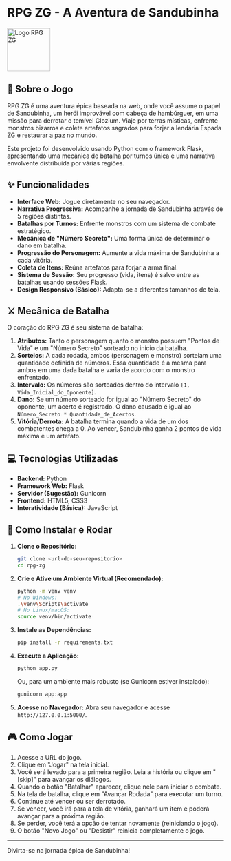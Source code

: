 # RPG ZG - A Aventura de Sandubinha

<img src="./static/imagens/logo.jpg" alt="Logo RPG ZG" width="100">

## 📜 Sobre o Jogo

RPG ZG é uma aventura épica baseada na web, onde você assume o papel de Sandubinha, um herói improvável com cabeça de hambúrguer, em uma missão para derrotar o temível Glozium. Viaje por terras místicas, enfrente monstros bizarros e colete artefatos sagrados para forjar a lendária Espada ZG e restaurar a paz no mundo.

Este projeto foi desenvolvido usando Python com o framework Flask, apresentando uma mecânica de batalha por turnos única e uma narrativa envolvente distribuída por várias regiões.

## ✨ Funcionalidades

* **Interface Web:** Jogue diretamente no seu navegador.
* **Narrativa Progressiva:** Acompanhe a jornada de Sandubinha através de 5 regiões distintas.
* **Batalhas por Turnos:** Enfrente monstros com um sistema de combate estratégico.
* **Mecânica de "Número Secreto":** Uma forma única de determinar o dano em batalha.
* **Progressão do Personagem:** Aumente a vida máxima de Sandubinha a cada vitória.
* **Coleta de Itens:** Reúna artefatos para forjar a arma final.
* **Sistema de Sessão:** Seu progresso (vida, itens) é salvo entre as batalhas usando sessões Flask.
* **Design Responsivo (Básico):** Adapta-se a diferentes tamanhos de tela.

## ⚔️ Mecânica de Batalha

O coração do RPG ZG é seu sistema de batalha:

1.  **Atributos:** Tanto o personagem quanto o monstro possuem "Pontos de Vida" e um "Número Secreto" sorteado no início da batalha.
2.  **Sorteios:** A cada rodada, ambos (personagem e monstro) sorteiam uma quantidade definida de números. Essa quantidade é a mesma para ambos em uma dada batalha e varia de acordo com o monstro enfrentado.
3.  **Intervalo:** Os números são sorteados dentro do intervalo `[1, Vida_Inicial_do_Oponente]`.
4.  **Dano:** Se um número sorteado for igual ao "Número Secreto" do oponente, um acerto é registrado. O dano causado é igual ao `Número_Secreto * Quantidade_de_Acertos`.
5.  **Vitória/Derrota:** A batalha termina quando a vida de um dos combatentes chega a 0. Ao vencer, Sandubinha ganha 2 pontos de vida máxima e um artefato.

## 💻 Tecnologias Utilizadas

* **Backend:** Python
* **Framework Web:** Flask
* **Servidor (Sugestão):** Gunicorn
* **Frontend:** HTML5, CSS3
* **Interatividade (Básica):** JavaScript

## 🚀 Como Instalar e Rodar

1.  **Clone o Repositório:**
    ```bash
    git clone <url-do-seu-repositorio>
    cd rpg-zg
    ```

2.  **Crie e Ative um Ambiente Virtual (Recomendado):**
    ```bash
    python -m venv venv
    # No Windows:
    .\venv\Scripts\activate
    # No Linux/macOS:
    source venv/bin/activate
    ```

3.  **Instale as Dependências:**
    ```bash
    pip install -r requirements.txt
    ```

4.  **Execute a Aplicação:**
    ```bash
    python app.py
    ```
    Ou, para um ambiente mais robusto (se Gunicorn estiver instalado):
    ```bash
    gunicorn app:app
    ```

5.  **Acesse no Navegador:** Abra seu navegador e acesse `http://127.0.0.1:5000/`.

## 🎮 Como Jogar

1.  Acesse a URL do jogo.
2.  Clique em "Jogar" na tela inicial.
3.  Você será levado para a primeira região. Leia a história ou clique em "[skip]" para avançar os diálogos.
4.  Quando o botão "Batalhar" aparecer, clique nele para iniciar o combate.
5.  Na tela de batalha, clique em "Avançar Rodada" para executar um turno.
6.  Continue até vencer ou ser derrotado.
7.  Se vencer, você irá para a tela de vitória, ganhará um item e poderá avançar para a próxima região.
8.  Se perder, você terá a opção de tentar novamente (reiniciando o jogo).
9.  O botão "Novo Jogo" ou "Desistir" reinicia completamente o jogo.

---

Divirta-se na jornada épica de Sandubinha!

